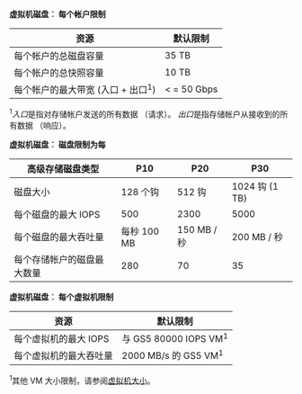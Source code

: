 **虚拟机磁盘︰ 每个帐户限制**

资源|默认限制
---|---
每个帐户的总磁盘容量|35 TB
每个帐户的总快照容量|10 TB
每个帐户的最大带宽 (入口 + 出口<sup>1</sup>)|< = 50 Gbps

<sup>1</sup>*入口*是指对存储帐户发送的所有数据 （请求）。 *出口*是指存储帐户从接收到的所有数据 （响应）。

**虚拟机磁盘︰ 磁盘限制为每**

高级存储磁盘类型 | P10 | P20 | P30
---|---|---|---
磁盘大小 | 128 个钩 | 512 钩 | 1024 钩 (1 TB)
每个磁盘的最大 IOPS | 500 | 2300 | 5000
每个磁盘的最大吞吐量 | 每秒 100 MB | 150 MB / 秒 | 200 MB / 秒
每个存储帐户的磁盘最大数量 | 280 | 70 | 35

**虚拟机磁盘︰ 每个虚拟机限制**

资源|默认限制
---|---
每个虚拟机的最大 IOPS|与 GS5 80000 IOPS VM<sup>1</sup>
每个虚拟机的最大吞吐量|2000 MB/s 的 GS5 VM<sup>1</sup>

<sup>1</sup>其他 VM 大小限制，请参阅[虚拟机大小](../articles/virtual-machines/virtual-machines-linux-sizes.md)。 
